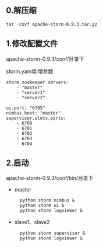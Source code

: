 ## 0.解压缩

	tar -zxvf apache-storm-0.9.3.tar.gz

## 1.修改配置文件

apache-storm-0.9.3/conf/目录下

storm.yaml新增参数

	storm.zookeeper.servers:
		- "master"
		- "server1"
		- "server2"
	
	ui.port: "6705"
	nimbus.host: "master"
	supervisor.slots.ports:
		- 6700
		- 6701
		- 6702
		- 6703
		- 6704
## 2.启动
apache-storm-0.9.3/conf/bin/目录下

- master

		python storm nimbus &
		python storm ui &
		python storm logviewer &

- slave1、slave2
	
		python storm supervisor &
		python storm logviewer &

## 